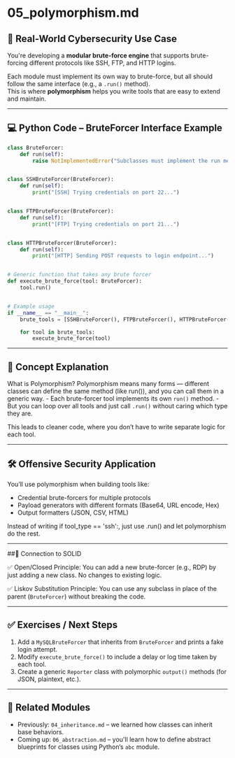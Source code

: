 # 05_polymorphism.md

## 🎯 Real-World Cybersecurity Use Case

You're developing a **modular brute-force engine** that supports brute-forcing different protocols like SSH, FTP, and HTTP logins.

Each module must implement its own way to brute-force, but all should follow the same interface (e.g., a `.run()` method).  
This is where **polymorphism** helps you write tools that are easy to extend and maintain.

---

## 💻 Python Code – BruteForcer Interface Example

```python
class BruteForcer:
    def run(self):
        raise NotImplementedError("Subclasses must implement the run method.")


class SSHBruteForcer(BruteForcer):
    def run(self):
        print("[SSH] Trying credentials on port 22...")


class FTPBruteForcer(BruteForcer):
    def run(self):
        print("[FTP] Trying credentials on port 21...")


class HTTPBruteForcer(BruteForcer):
    def run(self):
        print("[HTTP] Sending POST requests to login endpoint...")


# Generic function that takes any brute forcer
def execute_brute_force(tool: BruteForcer):
    tool.run()


# Example usage
if __name__ == "__main__":
    brute_tools = [SSHBruteForcer(), FTPBruteForcer(), HTTPBruteForcer()]

    for tool in brute_tools:
        execute_brute_force(tool)
```

---

## 📘 Concept Explanation
What is Polymorphism?
Polymorphism means many forms — different classes can define the same method (like run()), and you can call them in a generic way.
    - Each brute-forcer tool implements its own `run()` method.
    - But you can loop over all tools and just call `.run()` without caring which type they are.

This leads to cleaner code, where you don’t have to write separate logic for each tool.

---

## 🛠 Offensive Security Application
You’ll use polymorphism when building tools like:
- Credential brute-forcers for multiple protocols
- Payload generators with different formats (Base64, URL encode, Hex)
- Output formatters (JSON, CSV, HTML)

Instead of writing if tool_type == 'ssh':, just use .run() and let polymorphism do the rest.

---

##🔐 Connection to SOLID

✅ Open/Closed Principle: You can add a new brute-forcer (e.g., RDP) by just adding a new class.
No changes to existing logic.

✅ Liskov Substitution Principle: You can use any subclass in place of the parent (`BruteForcer`) without breaking the code.

---

## ✅ Exercises / Next Steps
1. Add a `MySQLBruteForcer` that inherits from `BruteForcer` and prints a fake login attempt.
2. Modify `execute_brute_force()` to include a delay or log time taken by each tool.
3. Create a generic `Reporter` class with polymorphic `output()` methods (for JSON, plaintext, etc.).

---

## 🔗 Related Modules
- Previously: `04_inheritance.md` – we learned how classes can inherit base behaviors.
- Coming up: `06_abstraction.md` – you'll learn how to define abstract blueprints for classes using Python’s `abc` module.